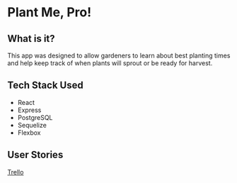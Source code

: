 # Plant Me, Pro!

## What is it?
This app was designed to allow gardeners to learn about best planting times and help keep track of when plants will sprout or be ready for harvest.

## Tech Stack Used

- React
- Express
- PostgreSQL
- Sequelize
- Flexbox

## User Stories

[Trello](https://trello.com/b/ODlhLY44/plantme-pro)